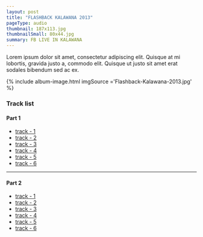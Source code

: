 ```yaml
---
layout: post
title: "FLASHBACK KALAWANA 2013"
pageType: audio
thumbnail: 187x113.jpg
thumbnailSmall: 80x44.jpg
summary: FB LIVE IN KALAWANA
---
```


Lorem ipsum dolor sit amet, consectetur adipiscing elit. Quisque at mi lobortis, gravida justo a, commodo elit. Quisque ut justo sit amet erat sodales bibendum sed ac ex.

{% include album-image.html imgSource ='Flashback-Kalawana-2013.jpg' %}

### Track list 

#### Part 1

- [track - 1 ](#)
- [track - 2 ](#)
- [track - 3 ](#)
- [track - 4 ](#)
- [track - 5 ](#)
- [track - 6 ](#)

---

#### Part 2

- [track - 1 ](#)
- [track - 2 ](#)
- [track - 3 ](#)
- [track - 4 ](#)
- [track - 5 ](#)
- [track - 6 ](#)

